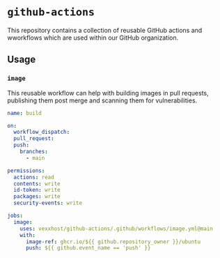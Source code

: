 # `github-actions`

This repository contains a collection of reusable GitHub actions and wworkflows
which are used within our GitHub organization.

## Usage

### `image`

This reusable workflow can help with building images in pull requests, publishing
them post merge and scanning them for vulnerabilities.

```yaml
name: build

on:
  workflow_dispatch:
  pull_request:
  push:
    branches:
      - main

permissions:
  actions: read
  contents: write
  id-token: write
  packages: write
  security-events: write

jobs:
  image:
    uses: vexxhost/github-actions/.github/workflows/image.yml@main
    with:
      image-ref: ghcr.io/${{ github.repository_owner }}/ubuntu
      push: ${{ github.event_name == 'push' }}
```
